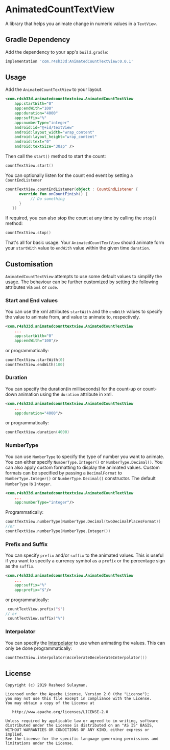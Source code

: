 # AnimatedCountTextView

A library that helps you animate change in numeric values in a `TextView`.

## Gradle Dependency

Add the dependency to your app's `build.gradle`:

```groovy
implementation 'com.r4sh33d:AnimatedCountTextView:0.0.1'
```

## Usage

Add the `AnimatedCountTextView` to your layout. 

```xml
<com.r4sh33d.animatedcounttextview.AnimatedCountTextView
    app:startWith="0"
    app:endWith="100"
    app:duration="4000"
    app:suffix="%"
    app:numberType="integer"
    android:id="@+id/textView"
    android:layout_width="wrap_content"
    android:layout_height="wrap_content"
    android:text="0"
    android:textSize="30sp" />
```

Then call the `start()` method to start the count: 

```kotlin
countTextView.start()
```

You can optionally listen for the count end event by setting a `CountEndListener`

```kotlin
countTextView.countEndListener(object : CountEndListener {
      override fun onCountFinish() {
           // Do something 
      }
   })
```

If required, you can also stop the count at any time by calling the `stop()` method:
```kotlin
countTextView.stop()
```

That's all for basic usage. Your `AnimatedCountTextView` should animate form your `startWith` value to `endWith` value within the given time `duration`.

## Customisation
`AnimatedCountTextView` attempts to use some default values to simplify the usage. The behaviour can be further 
customized by setting the following attributes via `xml` or `code`. 

### Start and End values
You can use the xml attributes `startWith` and the `endWith` values to specify the value to animate from, and value to animate to, respectively.  
 
```xml
<com.r4sh33d.animatedcounttextview.AnimatedCountTextView
    ...
    app:startWith="0"
    app:endWith="100"/>
```
or programmatically:
```kotlin
countTextView.startWith(0)
countTextView.endWith(100)
```

### Duration
You can specify the duration(in milliseconds) for the count-up or count-down animation using the `duration` attribute in xml.   
 
```xml
<com.r4sh33d.animatedcounttextview.AnimatedCountTextView
    ...
    app:duration="4000"/>
```
or programmatically:
```kotlin
countTextView.duration(4000)
```

### NumberType
You can use `NumberType` to specify the type of number you want to animate. You can either specify `NumberType.Integer()` or `NumberType.Decimal()`. You can also apply custom formatting to display the animated values. Custom formats can be specified by passing a `DecimalFormat` to `NumberType.Integer()` or `NumberType.Decimal()` constructor. The default `NumberType` is `Integer`.
 
```xml
<com.r4sh33d.animatedcounttextview.AnimatedCountTextView
    ...
    app:numberType="integer"/>
```
Programmatically:
```kotlin
countTextView.numberType(NumberType.Decimal(twoDecimalPlacesFormat))
//or 
countTextView.numberType(NumberType.Integer())
```
### Prefix and Suffix
You can specify `prefix` and/or `suffix` to the animated values. This is useful if you want to specify a currency symbol as a `prefix` or the percentage sign as the `suffix`.
 
```xml
<com.r4sh33d.animatedcounttextview.AnimatedCountTextView
    ...
    app:suffix="%"
    app:prefix="$"/>
```
or programmatically:
```kotlin
 countTextView.prefix("$")
// or 
 countTextView.suffix("%")
```

### Interpolator
You can specify the [Interpolator](https://developer.android.com/reference/android/view/animation/Interpolator) to use when animating the values. This can only be done programmatically:
```kotlin
countTextView.interpolator(AccelerateDecelerateInterpolator())
```

##  License

    Copyright (c) 2019 Rasheed Sulayman.

    Licensed under the Apache License, Version 2.0 (the "License");
    you may not use this file except in compliance with the License.
    You may obtain a copy of the License at

       http://www.apache.org/licenses/LICENSE-2.0

    Unless required by applicable law or agreed to in writing, software
    distributed under the License is distributed on an "AS IS" BASIS,
    WITHOUT WARRANTIES OR CONDITIONS OF ANY KIND, either express or implied.
    See the License for the specific language governing permissions and
    limitations under the License.
